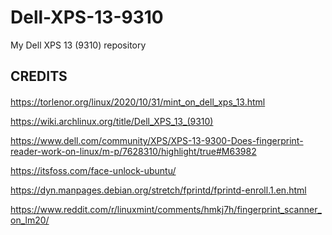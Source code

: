 # Dell-XPS-13-9310
My Dell XPS 13 (9310) repository

## CREDITS

####

https://torlenor.org/linux/2020/10/31/mint_on_dell_xps_13.html

https://wiki.archlinux.org/title/Dell_XPS_13_(9310)

https://www.dell.com/community/XPS/XPS-13-9300-Does-fingerprint-reader-work-on-linux/m-p/7628310/highlight/true#M63982

https://itsfoss.com/face-unlock-ubuntu/

https://dyn.manpages.debian.org/stretch/fprintd/fprintd-enroll.1.en.html

https://www.reddit.com/r/linuxmint/comments/hmkj7h/fingerprint_scanner_on_lm20/
